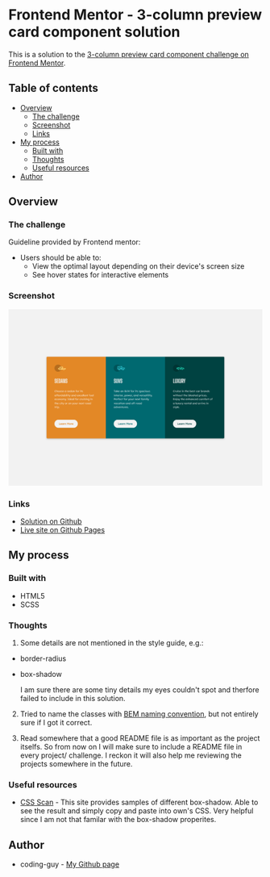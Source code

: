 # Frontend Mentor - 3-column preview card component solution

This is a solution to the [3-column preview card component challenge on Frontend Mentor](https://www.frontendmentor.io/challenges/3column-preview-card-component-pH92eAR2-).

## Table of contents

- [Overview](#overview)
  - [The challenge](#the-challenge)
  - [Screenshot](#screenshot)
  - [Links](#links)
- [My process](#my-process)
  - [Built with](#built-with)
  - [Thoughts](#thoughts)
  - [Useful resources](#useful-resources)
- [Author](#author)

## Overview

### The challenge

Guideline provided by Frontend mentor:

- Users should be able to:
  - View the optimal layout depending on their device's screen size
  - See hover states for interactive elements

### Screenshot

![](./3-col-preview-card-desktop.png)

### Links

- [Solution on Github](https://github.com/1codingguy/frontend-mentor/tree/main/3-column-preview-card-component-main)
- [Live site on Github Pages](https://1codingguy.github.io/frontend-mentor/3-column-preview-card-component-main/)

## My process

### Built with

- HTML5
- SCSS

### Thoughts

1. Some details are not mentioned in the style guide, e.g.:

- border-radius
- box-shadow

  I am sure there are some tiny details my eyes couldn't spot and therfore failed to include in this solution.

2. Tried to name the classes with [BEM naming convention](http://getbem.com/naming/), but not entirely sure if I got it correct.

3. Read somewhere that a good README file is as important as the project itselfs. So from now on I will make sure to include a README file in every project/ challenge. I reckon it will also help me reviewing the projects somewhere in the future.

### Useful resources

- [CSS Scan](https://getcssscan.com/css-box-shadow-examples) - This site provides samples of different box-shadow. Able to see the result and simply copy and paste into own's CSS. Very helpful since I am not that familar with the box-shadow properites.

## Author

- coding-guy - [My Github page](https://github.com/1codingguy)
